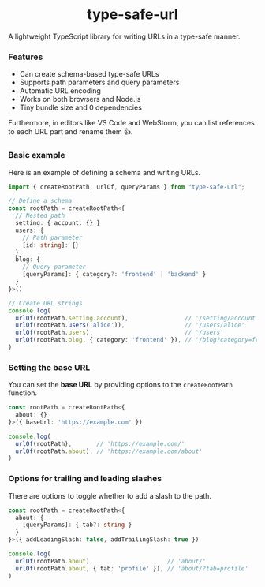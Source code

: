 <h1 align="center">type-safe-url</h1>

A lightweight TypeScript library for writing URLs in a type-safe manner.  

### Features
- Can create schema-based type-safe URLs
- Supports path parameters and query parameters
- Automatic URL encoding
- Works on both browsers and Node.js
- Tiny bundle size and 0 dependencies

Furthermore, in editors like VS Code and WebStorm, you can list references to each URL part and rename them 👍.  

### Basic example

Here is an example of defining a schema and writing URLs.  

```ts
import { createRootPath, urlOf, queryParams } from "type-safe-url";

// Define a schema
const rootPath = createRootPath<{
  // Nested path
  setting: { account: {} }
  users: {
    // Path parameter
    [id: string]: {}
  }
  blog: {
    // Query parameter
    [queryParams]: { category?: 'frontend' | 'backend' }
  }
}>()

// Create URL strings
console.log(
  urlOf(rootPath.setting.account),                // '/setting/account'
  urlOf(rootPath.users('alice')),                 // '/users/alice'
  urlOf(rootPath.users),                          // '/users'
  urlOf(rootPath.blog, { category: 'frontend' }), // '/blog?category=frontend'
)
```

### Setting the base URL

You can set the **base URL** by providing options to the `createRootPath` function.  

```ts
const rootPath = createRootPath<{
  about: {}
}>({ baseUrl: 'https://example.com' })

console.log(
  urlOf(rootPath),       // 'https://example.com/'
  urlOf(rootPath.about), // 'https://example.com/about'
)
```

### Options for trailing and leading slashes

There are options to toggle whether to add a slash to the path.  

```ts
const rootPath = createRootPath<{
  about: {
    [queryParams]: { tab?: string }
  }
}>({ addLeadingSlash: false, addTrailingSlash: true })

console.log(
  urlOf(rootPath.about),                     // 'about/'
  urlOf(rootPath.about, { tab: 'profile' }), // 'about/?tab=profile'
)
```
